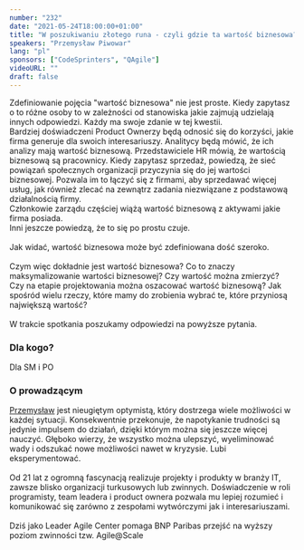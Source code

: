 ```yaml
---
number: "232"
date: "2021-05-24T18:00:00+01:00"
title: "W poszukiwaniu złotego runa - czyli gdzie ta wartość biznesowa?"
speakers: "Przemysław Piwowar"
lang: "pl"
sponsors: ["CodeSprinters", "QAgile"]
videoURL: ""
draft: false
---
```


Zdefiniowanie pojęcia "wartość biznesowa" nie jest proste. Kiedy zapytasz o to różne osoby to w zależności od stanowiska jakie zajmują udzielają innych odpowiedzi. Każdy ma swoje zdanie w tej kwestii. <br/>
Bardziej doświadczeni Product Ownerzy będą odnosić się do korzyści, jakie firma generuje dla swoich interesariuszy. Analitycy będą mówić, że ich analizy mają wartość biznesową. Przedstawiciele HR mówią, że wartością biznesową są pracownicy. Kiedy zapytasz sprzedaż, powiedzą, że sieć powiązań społecznych organizacji przyczynia się do jej wartości biznesowej. Pozwala im to łączyć się z firmami, aby sprzedawać więcej usług, jak również zlecać na zewnątrz zadania niezwiązane z podstawową działalnością firmy.<br/>
Członkowie zarządu częściej wiążą wartość biznesową z aktywami jakie firma posiada.<br/> 
Inni jeszcze powiedzą, że to się po prostu czuje. 
<br/>
<br/>
Jak widać, wartość biznesowa może być zdefiniowana dość szeroko.
<br/>
<br/>
Czym więc dokładnie jest wartość biznesowa?  Co to znaczy maksymalizowanie wartości biznesowej? Czy wartość można zmierzyć? Czy na etapie projektowania można oszacować wartość biznesową? Jak spośród wielu rzeczy, które mamy do zrobienia wybrać te, które przyniosą największą wartość? 
<br/>
<br/>
W trakcie spotkania poszukamy odpowiedzi na powyższe pytania. 

### Dla kogo?

Dla SM i PO

### O prowadzącym 

<a href="https://www.linkedin.com/in/przemyslaw-piwowar/" target="_blank">Przemysław</a> jest nieugiętym optymistą, który dostrzega wiele możliwości w każdej sytuacji. Konsekwentnie przekonuje, że napotykanie trudności są jedynie impulsem do działań, dzięki którym można się jeszcze więcej nauczyć. Głęboko wierzy, że wszystko można ulepszyć, wyeliminować wady i odszukać nowe możliwości nawet w kryzysie. Lubi eksperymentować.
<br/>
<br/>
Od 21 lat z ogromną fascynacją realizuje projekty i produkty w branży IT, zawsze blisko organizacji turkusowych lub zwinnych. Doświadczenie w roli programisty, team leadera i product ownera pozwala mu lepiej rozumieć i komunikować się zarówno z zespołami wytwórczymi jak i interesariuszami.
<br/>
<br/>
Dziś jako Leader Agile Center pomaga BNP Paribas przejść na wyższy poziom zwinności tzw. Agile@Scale

